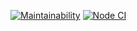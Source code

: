 [![Maintainability](https://api.codeclimate.com/v1/badges/d427d960e5fca1e725b4/maintainability)](https://codeclimate.com/github/Bulat100/frontend-project-lvl1/maintainability)
[![Node CI](https://github.com/Bulat100/frontend-project-lvl1/blob/master/.github/workflows/Node%20CI/badge.svg)](https://github.com/Bulat100/frontend-project-lvl1/actions)

